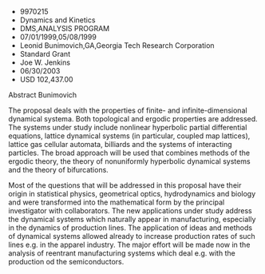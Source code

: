 
* 9970215
* Dynamics and Kinetics
* DMS,ANALYSIS PROGRAM
* 07/01/1999,05/08/1999
* Leonid Bunimovich,GA,Georgia Tech Research Corporation
* Standard Grant
* Joe W. Jenkins
* 06/30/2003
* USD 102,437.00

Abstract Bunimovich

The proposal deals with the properties of finite- and infinite-dimensional
dynamical systema. Both topological and ergodic properties are addressed. The
systems under study include nonlinear hyperbolic partial differential equations,
lattice dynamical systems (in particular, coupled map lattices), lattice gas
cellular automata, billiards and the systems of interacting particles. The broad
approach will be used that combines methods of the ergodic theory, the theory of
nonuniformly hyperbolic dynamical systems and the theory of bifurcations.

Most of the questions that will be addressed in this proposal have their origin
in statistical physics, geometrical optics, hydrodynamics and biology and were
transformed into the mathematical form by the principal investigator with
collaborators. The new applications under study address the dynamical systems
which naturally appear in manufacturing, especially in the dynamics of
production lines. The application of ideas and methods of dynamical systems
allowed already to increase production rates of such lines e.g. in the apparel
industry. The major effort will be made now in the analysis of reentrant
manufacturing systems which deal e.g. with the production od the semiconductors.


